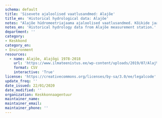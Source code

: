 ```yaml
---
schema: default
title: 'Sisevete ajaloolised vaatlusandmed: Alajõe'
title_en: 'Historical hydrological data: Alajõe'
notes: "Alajõe hüdromeetriajaama ajaloolised vaatlusandmed. Kõikide jaamade andmed on Riigi Ilmateenistuse <a href=\"http://www.ilmateenistus.ee/siseveed/ajaloolised-vaatlusandmed/\">kodulehelt</a> tasuta kõigile kättesaadavad. Arvutatud on pikaajalised keskmised ja ajaloolised maksimaalsed/minimaalsed vooluhulgad."
notes_en: 'Historical hydrology data from Alajõe measurement station.'
department: ''
category:
- Keskkond
category_en:
- Environment
resources:
  - name: Alajõe, Alajõgi 1978-2018
    url: 'https://www.ilmateenistus.ee/wp-content/uploads/2019/07/Alaj%C3%B5e-1978-2018.csv'
    format: CSV
    interactive: 'True'
license: 'https://creativecommons.org/licenses/by-sa/3.0/ee/legalcode'
update_freq: ''
date_issued: 22/01/2020
date_modified: ''
organization: Keskkonnaagentuur
maintainer_name: 
maintainer_email:
maintainer_phone: ''
---
```

